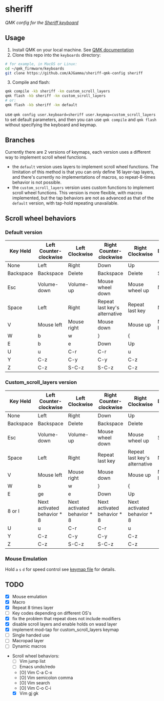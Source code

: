 # sheriff

*QMK config for the [Sheriff keyboard](https://github.com/AJGamma/sheriff-keyboard)*

<!-- See the [build environment setup](https://docs.qmk.fm/#/getting_started_build_tools) and the [make instructions](https://docs.qmk.fm/#/getting_started_make_guide) for more information. Brand new to QMK? Start with our [Complete Newbs Guide](https://docs.qmk.fm/#/newbs). -->


## Usage
1. Install QMK on your local machine. See [QMK documentation](https://docs.qmk.fm/newbs_getting_started)
2. Clone this repo into the `keyboards` directory:
```bash
# for example, in MacOS or Linux:
cd ~/qmk_firmware/keyboards
git clone https://github.com/AJGamma/sheriff-qmk-config sheriff
```
3. Compile and flash:
```bash
qmk compile -kb sheriff -km custom_scroll_layers
qmk flash -kb sheriff -km custom_scroll_layers
# or:
qmk flash -kb sheriff -km default
```
use `qmk config user.keyboard=sheriff user.keymap=custom_scroll_layers` to set default parameters, and then you can use `qmk compile` and `qmk flash` without specifying the keyboard and keymap.


## Branches
Currently there are 2 versions of keymaps, each version uses a different way to implement scroll wheel functions.

- the `default` version uses layers to implement scroll wheel functions. The limitation of this method is that you can only define 16 layer-tap layers, and there's currently no implementations of macros, so repeat-8-times behavior is not possible. 
- the `custom_scroll_layers` version uses custom functions to implement scroll wheel functions. This version is more flexible, with macros implemented, but the tap behaviors are not as advanced as that of the `default` version, with tap-hold repeating unavailable.

## Scroll wheel behaviors

### Default version

| Key Held  | Left Counter-clockwise | Left Clockwise | Right Counter-clockwise       | Right Clockwise | Description |
|-----------|------------------------|----------------|-------------------------------|-----------------|-------------|
| None      | Left                   | Right          | Down                          | Up              |             |
| Backspace | Backspace              | Delete         | Backspace                     | Delete          | Sym layer   |
| Esc       | Volume-down            | Volume-up      | Mouse wheel down              | Mouse wheel up  | Nav layer   |
| Space     | Left                   | Right          | Repeat last key's alternative | Repeat last key | Num layer   |
| V         | Mouse left             | Mouse right    | Mouse down                    | Mouse up        | Mouse layer |
| W         | b                      | w              | }                             | {               |             |
| E         | b                      | e              | Down                          | Up              |             |
| U         | u                      | C-r            | C-r                           | u               |             |
| Y         | C-z                    | C-y            | C-y                           | C-z             |             |
| Z         | C-z                    | S-C-z          | S-C-z                         | C-z             |             |

### Custom_scroll_layers version

| Key Held  | Left Counter-clockwise      | Left Clockwise              | Right Counter-clockwise     | Right Clockwise               | Description |
|-----------|-----------------------------|-----------------------------|-----------------------------|-------------------------------|-------------|
| None      | Left                        | Right                       | Down                        | Up                            |             |
| Backspace | Backspace                   | Delete                      | Backspace                   | Delete                        |             |
| Esc       | Volume-down                 | Volume-up                   | Mouse wheel down            | Mouse wheel up                | Sym layer   |
| Space     | Left                        | Right                       | Repeat last key             | Repeat last key's alternative | Nav layer   |
| V         | Mouse left                  | Mouse right                 | Mouse down                  | Mouse up                      | Mouse layer |
| W         | b                           | w                           | }                           | {                             |             |
| E         | ge                          | e                           | Down                        | Up                            |             |
| 8 or I    | Next activated behavior * 8 | Next activated behavior * 8 | Next activated behavior * 8 | Next activated behavior * 8   |             |
| U         | u                           | C-r                         | C-r                         | u                             |             |
| Y         | C-z                         | C-y                         | C-y                         | C-z                           |             |
| Z         | C-z                         | S-C-z                       | S-C-z                       | C-z                           |             |

### Mouse Emulation
Hold `a` `s` `d` for speed control see [keymap file](keymaps/custom_scroll_layers/keymap.c) for details.


## TODO
- [X] Mouse emulation
- [X] Macro
- [X] Repeat 8 times layer
- [ ] Key codes depending on different OS's
- [X] fix the problem that repeat does not include modifiers
- [X] disable scroll layers and enable holds on wasd layer
- [X] implement mod-tap for custom_scroll_layers keymap
- [ ] Single handed use
- [ ] Macropad layer
- [ ] Dynamic macros
- Scroll wheel behaviors:
    - [ ] Vim jump list
    - [ ] Emacs undo/redo
    - [O] Vim C-a C-x
    - [O] Vim semicolon comma
    - [O] Vim search
    - [O] Vim C-o C-i
    - [X] Vim gj gk
